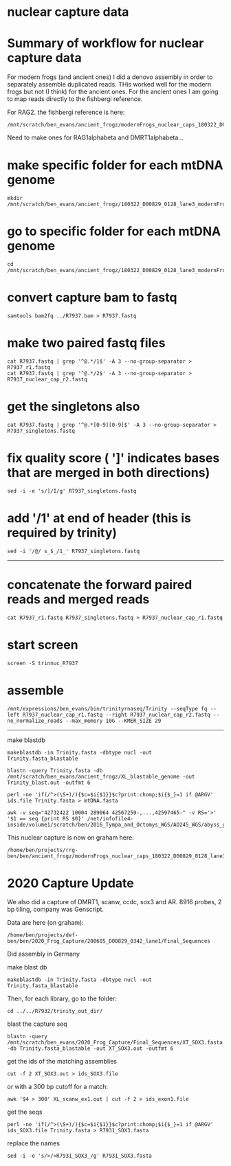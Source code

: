 # nuclear capture data

# Summary of workflow for nuclear capture data

For modern frogs (and ancient ones) I did a denovo assembly in order to separately assemble duplicated reads.  THis worked well for the modern frogs but not (I think) for the ancient ones.  For the ancient ones I am going to map reads directly to the fishbergi reference.

For RAG2. the fishbergi reference is here:
```
/mnt/scratch/ben_evans/ancient_frogz/modernFrogs_nuclear_caps_180322_D00829_0128_lane3/R7935_fisch_RAG2.fasta
```
Need to make ones for RAG1alphabeta and DMRT1alphabeta...


# make specific folder for each mtDNA genome
```
mkdir /mnt/scratch/ben_evans/ancient_frogz/180322_D00829_0128_lane3_modernFrogs_nuclear_caps/split_unmapped_reads/R7937
```
# go to specific folder for each mtDNA genome
```
cd /mnt/scratch/ben_evans/ancient_frogz/180322_D00829_0128_lane3_modernFrogs_nuclear_caps/split_unmapped_reads/R7937
```
# convert capture bam to fastq
```
samtools bam2fq ../R7937.bam > R7937.fastq
```
# make two paired fastq files
```
cat R7937.fastq | grep '^@.*/1$' -A 3 --no-group-separator > R7937_r1.fastq
cat R7937.fastq | grep '^@.*/2$' -A 3 --no-group-separator > R7937_nuclear_cap_r2.fastq
```
# get the singletons also
```
cat R7937.fastq | grep '^@.*[0-9][0-9]$' -A 3 --no-group-separator > R7937_singletons.fastq
```
# fix quality score ( ']' indicates bases that are merged in both directions)
```
sed -i -e 's/]/I/g' R7937_singletons.fastq
```
# add '/1' at end of header (this is required by trinity)
```
sed -i '/@/ s_$_/1_' R7937_singletons.fastq
```
*****
# concatenate the forward paired reads and merged reads
```
cat R7937_r1.fastq R7937_singletons.fastq > R7937_nuclear_cap_r1.fastq
```
# start screen
```
screen -S trinnuc_R7937
```
# assemble 
```
/mnt/expressions/ben_evans/bin/trinityrnaseq/Trinity --seqType fq --left R7937_nuclear_cap_r1.fastq --right R7937_nuclear_cap_r2.fastq --no_normalize_reads --max_memory 10G --KMER_SIZE 29
```
******
make blastdb
```
makeblastdb -in Trinity.fasta -dbtype nucl -out Trinity.fasta_blastable
```
```
blastn -query Trinity.fasta -db /mnt/scratch/ben_evans/ancient_frogz/XL_blastable_genome -out Trinity_blast.out -outfmt 6
```
```
perl -ne 'if(/^>(\S+)/){$c=$i{$1}}$c?print:chomp;$i{$_}=1 if @ARGV' ids.file Trinity.fasta > mtDNA.fasta
```
```
awk -v seq="42732422 10004 289064 42567259-,...,42597465-" -v RS='>' '$1 == seq {print RS $0}' /net/infofile4-inside/volume1/scratch/ben/2016_Tympa_and_Octomys_WGS/AO245_WGS/abyss_genome_assembly/AO245_newtrim_scaffolds.fa
```

This nuclear capture is now on graham here:
```
/home/ben/projects/rrg-ben/ben/ancient_frogz/modernFrogs_nuclear_caps_180322_D00829_0128_lane3
```

# 2020 Capture Update
We also did a capture of DMRT1, scanw, ccdc, sox3 and AR.  8916 probes, 2 bp tiling, company was Genscript.

Data are here (on graham):
```
/home/ben/projects/def-ben/ben/2020_Frog_Capture/200605_D00829_0342_lane1/Final_Sequences
```

Did assembly in Germany

make blast db
```
makeblastdb -in Trinity.fasta -dbtype nucl -out Trinity.fasta_blastable
```
Then, for each library, go to the folder:
```
cd ../../R7932/trinity_out_dir/
```
blast the capture seq
```
blastn -query /mnt/scratch/ben_evans/2020_Frog_Capture/Final_Sequences/XT_SOX3.fasta -db Trinity.fasta_blastable -out XT_SOX3.out -outfmt 6
```
get the ids of the matching assemblies
```
cut -f 2 XT_SOX3.out > ids_SOX3.file
```
or with a 300 bp cutoff for a match:
```
awk '$4 > 300' XL_scanw_ex1.out | cut -f 2 > ids_exon1.file
```

get the seqs
```
perl -ne 'if(/^>(\S+)/){$c=$i{$1}}$c?print:chomp;$i{$_}=1 if @ARGV' ids_SOX3.file Trinity.fasta > R7931_SOX3.fasta
```
replace the names
```
sed -i -e 's/>/>R7931_SOX3_/g' R7931_SOX3.fasta
```
